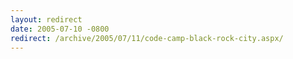 ```yaml
---
layout: redirect
date: 2005-07-10 -0800
redirect: /archive/2005/07/11/code-camp-black-rock-city.aspx/
---
```

